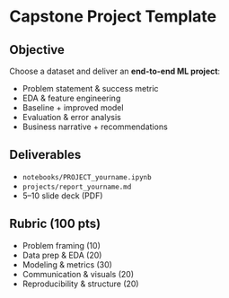 # Capstone Project Template

## Objective
Choose a dataset and deliver an **end-to-end ML project**:
- Problem statement & success metric
- EDA & feature engineering
- Baseline + improved model
- Evaluation & error analysis
- Business narrative + recommendations

## Deliverables
- `notebooks/PROJECT_yourname.ipynb`
- `projects/report_yourname.md`
- 5–10 slide deck (PDF)

## Rubric (100 pts)
- Problem framing (10)
- Data prep & EDA (20)
- Modeling & metrics (30)
- Communication & visuals (20)
- Reproducibility & structure (20)
